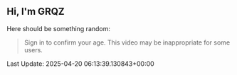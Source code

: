 ## Hi, I'm GRQZ
Here should be something random:  
> Sign in to confirm your age. This video may be inappropriate for some users.


Last Update: 2025-04-20 06:13:39.130843+00:00
